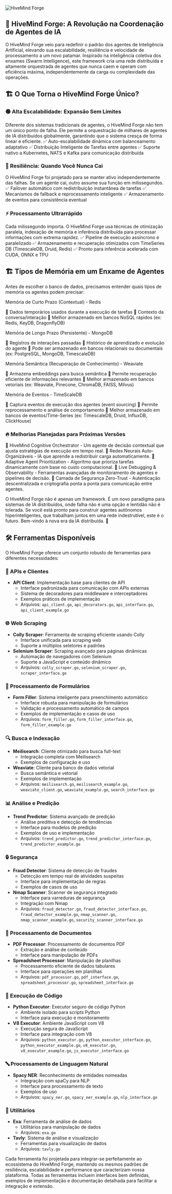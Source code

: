 ![HiveMind Forge](https://i.imgur.com/niwPiiL.png)

## 🚀 HiveMind Forge: A Revolução na Coordenação de Agentes de IA


O HiveMind Forge veio para redefinir o padrão dos agentes de Inteligência Artificial, elevando sua escalabilidade, resiliência e velocidade de processamento a um novo patamar. Inspirado na inteligência coletiva dos enxames (Swarm Intelligence), este framework cria uma rede distribuída e altamente orquestrada de agentes que nunca caem e operam com eficiência máxima, independentemente da carga ou complexidade das operações.

## 🏗️ O Que Torna o HiveMind Forge Único?

### 🟢 Alta Escalabilidade: Expansão Sem Limites
Diferente dos sistemas tradicionais de agentes, o HiveMind Forge não tem um único ponto de falha. Ele permite a orquestração de milhares de agentes de IA distribuídos globalmente, garantindo que o sistema cresça de forma linear e eficiente.
✅ Auto-escalabilidade dinâmica com balanceamento adaptativo
✅ Distribuição Inteligente de Tarefas entre agentes
✅ Suporte nativo a Kubernetes, NATS e Kafka para comunicação distribuída

### 🔄 Resiliência: Quando Você Nunca Cai
O HiveMind Forge foi projetado para se manter ativo independentemente das falhas. Se um agente cai, outro assume sua função em milissegundos.
✅ Failover automático com redistribuição instantânea de tarefas
✅ Mecanismos de fallback e reprocessamento inteligente
✅ Armazenamento de eventos para consistência eventual

### ⚡ Processamento Ultrarrápido
Cada milissegundo importa. O HiveMind Forge usa técnicas de otimização paralela, indexação de memória e inferência distribuída para processar informações com extrema rapidez.
✅ Pipeline de execução assíncrono e paralelizado
✅ Armazenamento e recuperação otimizados com TimeSeries DB (TimescaleDB, Druid, Redis)
✅ Pronto para inferência acelerada com CUDA, ONNX e TPU

## 🏗️ Tipos de Memória em um Enxame de Agentes
Antes de escolher o banco de dados, precisamos entender quais tipos de memória os agentes podem precisar:

Memória de Curto Prazo (Contextual) - Redis

🔹 Dados temporários usados durante a execução de tarefas
🔹 Contexto da conversa/interação
🔹 Melhor armazenado em bancos NoSQL rápidos (ex: Redis, KeyDB, DragonflyDB)

Memória de Longo Prazo (Persistente) - MongoDB

🔹 Registros de interações passadas
🔹 Histórico de aprendizado e evolução do agente
🔹 Pode ser armazenado em bancos relacionais ou documentais (ex: PostgreSQL, MongoDB, TimescaleDB)

Memória Semântica (Recuperação de Conhecimento) - Weaviate

🔹 Armazena embeddings para busca semântica
🔹 Permite recuperação eficiente de informações relevantes
🔹 Melhor armazenado em bancos vetoriais (ex: Weaviate, Pinecone, ChromaDB, FAISS, Milvus)

Memória de Eventos - TimeScaleDB

🔹 Captura eventos de execução dos agentes (event sourcing)
🔹 Permite reprocessamento e análise de comportamento
🔹 Melhor armazenado em bancos de eventos/Time-Series (ex: TimescaleDB, Druid, InfluxDB, ClickHouse)


### 🔥 Melhorias Planejadas para Próximas Versões
🔹 HiveMind Cognitive Orchestrator - Um agente de decisão contextual que ajusta estratégias de execução em tempo real.
🔹 Redes Neurais Auto-Organizáveis - IA que aprende a redistribuir carga automaticamente.
🔹 Adaptive Agent Prioritization - Algoritmo que prioriza tarefas dinamicamente com base no custo computacional.
🔹 Live Debugging & Observability - Ferramentas avançadas de monitoramento de agentes e pipelines de decisão.
🔹 Camada de Segurança Zero-Trust - Autenticação descentralizada e criptografia ponta a ponta para comunicação entre agentes.

O HiveMind Forge não é apenas um framework. É um novo paradigma para sistemas de IA distribuídos, onde falha não é uma opção e lentidão não é tolerada. Se você está pronto para construir agentes autônomos hiperinteligentes, que trabalham juntos em uma rede indestrutível, este é o futuro. Bem-vindo à nova era da IA distribuída. 🚀

## 🛠️ Ferramentas Disponíveis

O HiveMind Forge oferece um conjunto robusto de ferramentas para diferentes necessidades:

### 📡 APIs e Clientes
- **API Client**: Implementação base para clientes de API
  - Interface padronizada para comunicação com APIs externas
  - Sistema de decoradores para middleware e interceptadores
  - Exemplos práticos de implementação
  - Arquivos: `api_client.go`, `api_decorators.go`, `api_interface.go`, `api_client_example.go`

### 🌐 Web Scraping
- **Colly Scraper**: Ferramenta de scraping eficiente usando Colly
  - Interface unificada para scraping web
  - Suporte a múltiplos seletores e padrões
- **Selenium Scraper**: Scraping avançado para páginas dinâmicas
  - Automação de navegadores com Selenium
  - Suporte a JavaScript e conteúdo dinâmico
  - Arquivos: `colly_scraper.go`, `selenium_scraper.go`, `scraper_interface.go`

### 📝 Processamento de Formulários
- **Form Filler**: Sistema inteligente para preenchimento automático
  - Interface robusta para manipulação de formulários
  - Validação e processamento automático de campos
  - Exemplos de implementação e casos de uso
  - Arquivos: `form_filler.go`, `form_filler_interface.go`, `form_filler_example.go`

### 🔍 Busca e Indexação
- **Meilisearch**: Cliente otimizado para busca full-text
  - Integração completa com Meilisearch
  - Exemplos de configuração e uso
- **Weaviate**: Cliente para banco de dados vetorial
  - Busca semântica e vetorial
  - Exemplos de implementação
  - Arquivos: `meilisearch.go`, `meilisearch_example.go`, `weaviate_client.go`, `weaviate_example.go`, `search_interface.go`

### 📊 Análise e Predição
- **Trend Predictor**: Sistema avançado de predição
  - Análise preditiva e detecção de tendências
  - Interface para modelos de predição
  - Exemplos de uso e implementação
  - Arquivos: `trend_predictor.go`, `trend_predictor_interface.go`, `trend_predictor_example.go`

### 🔒 Segurança
- **Fraud Detector**: Sistema de detecção de fraudes
  - Detecção em tempo real de atividades suspeitas
  - Interface para implementação de regras
  - Exemplos de casos de uso
- **Nmap Scanner**: Scanner de segurança integrado
  - Interface para varreduras de segurança
  - Integração com Nmap
  - Arquivos: `fraud_detector.go`, `fraud_detector_interface.go`, `fraud_detector_example.go`, `nmap_scanner.go`, `nmap_scanner_example.go`, `security_scanner_interface.go`

### 📄 Processamento de Documentos
- **PDF Processor**: Processamento de documentos PDF
  - Extração e análise de conteúdo
  - Interface para manipulação de PDFs
- **Spreadsheet Processor**: Manipulação de planilhas
  - Processamento eficiente de dados tabulares
  - Interface para operações em planilhas
  - Arquivos: `pdf_processor.go`, `pdf_interface.go`, `spreadsheet_processor.go`, `spreadsheet_interface.go`

### 🤖 Execução de Código
- **Python Executor**: Executor seguro de código Python
  - Ambiente isolado para scripts Python
  - Interface para execução e monitoramento
- **V8 Executor**: Ambiente JavaScript com V8
  - Execução segura de JavaScript
  - Interface para integração com V8
  - Arquivos: `python_executor.go`, `python_executor_interface.go`, `python_executor_example.go`, `v8_executor.go`, `v8_executor_example.go`, `js_executor_interface.go`

### 🔤 Processamento de Linguagem Natural
- **Spacy NER**: Reconhecimento de entidades nomeadas
  - Integração com spaCy para NLP
  - Interface para processamento de texto
  - Exemplos de uso
  - Arquivos: `spacy_ner.go`, `spacy_ner_example.go`, `nlp_interface.go`

### 🧪 Utilitários
- **Exa**: Ferramenta de análise de dados
  - Utilitários para manipulação de dados
  - Arquivos: `exa.go`
- **Tavly**: Sistema de análise e visualização
  - Ferramentas para visualização de dados
  - Arquivos: `tavly.go`

Cada ferramenta foi projetada para integrar-se perfeitamente ao ecossistema do HiveMind Forge, mantendo os mesmos padrões de resiliência, escalabilidade e performance que caracterizam nossa plataforma. Todas as ferramentas incluem interfaces bem definidas, exemplos de implementação e documentação detalhada para facilitar a integração e extensão.
